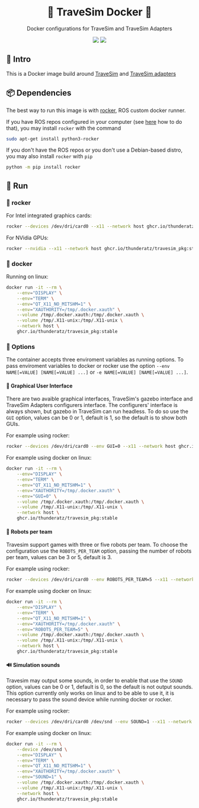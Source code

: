 <h1 align="center">🥅 TraveSim Docker 🐋</h1>
<p align="center">Docker configurations for TraveSim and TraveSim Adapters</p>

<p align="center">

<img src="https://img.shields.io/badge/ROS%20version-noetic-informational?style=for-the-badge" href="http://wiki.ros.org/noetic"/>
<img src="https://img.shields.io/badge/Gazebo%20version-11-important?style=for-the-badge" href="http://gazebosim.org/"/>

</p>

## 🎈 Intro

This is a Docker image build around [TraveSim](https://github.com/ThundeRatz/travesim) and [TraveSim adapters](https://github.com/ThundeRatz/travesim_adapters)

## 📦 Dependencies

The best way to run this image is with [rocker](https://github.com/osrf/rocker), ROS custom docker runner.

If you have ROS repos configured in your computer (see [here](http://wiki.ros.org/noetic/Installation/Ubuntu#Installation.2FUbuntu.2FSources.Configure_your_Ubuntu_repositories) how to do that), you may install `rocker` with the command

```bash
sudo apt-get install python3-rocker
```

If you don't have the ROS repos or you don't use a Debian-based distro, you may also install `rocker` with `pip`

```bash
python -m pip install rocker
```

## 🏁 Run

### 🤖 rocker

For Intel integrated graphics cards:

```bash
rocker --devices /dev/dri/card0 --x11 --network host ghcr.io/thunderatz/travesim_pkg:stable
```

For NVidia GPUs:

```bash
rocker --nvidia --x11 --network host ghcr.io/thunderatz/travesim_pkg:stable
```

### 🐋 docker

Running on linux:

```bash
docker run -it --rm \
    --env="DISPLAY" \
    --env="TERM" \
    --env="QT_X11_NO_MITSHM=1" \
    --env="XAUTHORITY=/tmp/.docker.xauth" \
    --volume /tmp/.docker.xauth:/tmp/.docker.xauth \
    --volume /tmp/.X11-unix:/tmp/.X11-unix \
    --network host \
    ghcr.io/thunderatz/travesim_pkg:stable
```

### 🔧 Options

The container accepts three enviroment variables as running options. To pass enviroment variables to docker or rocker use the option `--env NAME[=VALUE] [NAME[=VALUE] ...]` or `-e NAME[=VALUE] [NAME[=VALUE] ...]`.

#### 🚸 Graphical User Interface

There are two avaible graphical interfaces, TraveSim's gazebo interface and TraveSim Adapters configurers interface. The configurers' interface is always shown, but gazebo in TraveSim can run headless. To do so use the `GUI` option, values can be 0 or 1, default is 1, so the default is to show both GUIs.

For example using rocker:

```bash
rocker --devices /dev/dri/card0 --env GUI=0 --x11 --network host ghcr.io/thunderatz/travesim_pkg:stable
```

For example using docker on linux:

```bash
docker run -it --rm \
    --env="DISPLAY" \
    --env="TERM" \
    --env="QT_X11_NO_MITSHM=1" \
    --env="XAUTHORITY=/tmp/.docker.xauth" \
    --env="GUI=0" \
    --volume /tmp/.docker.xauth:/tmp/.docker.xauth \
    --volume /tmp/.X11-unix:/tmp/.X11-unix \
    --network host \
    ghcr.io/thunderatz/travesim_pkg:stable
```

#### 🔢 Robots per team

Travesim support games with three or five robots per team. To choose the configuration use the `ROBOTS_PER_TEAM` option, passing the number of robots per team, values can be 3 or 5, default is 3.

For example using rocker:

```bash
rocker --devices /dev/dri/card0 --env ROBOTS_PER_TEAM=5 --x11 --network host ghcr.io/thunderatz/travesim_pkg:stable
```

For example using docker on linux:

```bash
docker run -it --rm \
    --env="DISPLAY" \
    --env="TERM" \
    --env="QT_X11_NO_MITSHM=1" \
    --env="XAUTHORITY=/tmp/.docker.xauth" \
    --env="ROBOTS_PER_TEAM=5" \
    --volume /tmp/.docker.xauth:/tmp/.docker.xauth \
    --volume /tmp/.X11-unix:/tmp/.X11-unix \
    --network host \
    ghcr.io/thunderatz/travesim_pkg:stable
```

#### 🔊 Simulation sounds

Travesim may output some sounds, in order to enable that use the `SOUND` option, values can be 0 or 1, default is 0, so the default is not output sounds. This option currently only works on linux and to be able to use it, it is necessary to pass the sound device while running docker or rocker.

For example using rocker:

```bash
rocker --devices /dev/dri/card0 /dev/snd --env SOUND=1 --x11 --network host ghcr.io/thunderatz/travesim_pkg:stable
```

For example using docker on linux:

```bash
docker run -it --rm \
    --device /dev/snd \
    --env="DISPLAY" \
    --env="TERM" \
    --env="QT_X11_NO_MITSHM=1" \
    --env="XAUTHORITY=/tmp/.docker.xauth" \
    --env="SOUND=1" \
    --volume /tmp/.docker.xauth:/tmp/.docker.xauth \
    --volume /tmp/.X11-unix:/tmp/.X11-unix \
    --network host \
    ghcr.io/thunderatz/travesim_pkg:stable
```